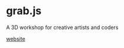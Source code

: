 grab.js
=======

A 3D workshop for creative artists and coders

[website](http://eranws.github.io/grab.js/)
